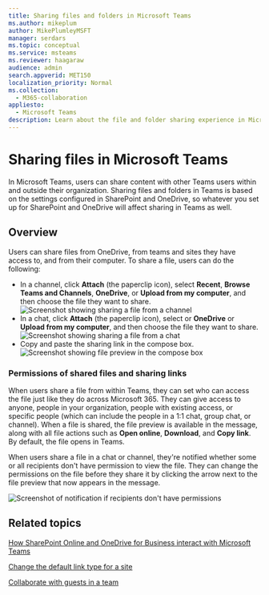 ```yaml
---
title: Sharing files and folders in Microsoft Teams
ms.author: mikeplum
author: MikePlumleyMSFT
manager: serdars
ms.topic: conceptual
ms.service: msteams
ms.reviewer: haagaraw
audience: admin
search.appverid: MET150
localization_priority: Normal
ms.collection: 
  - M365-collaboration
appliesto: 
  - Microsoft Teams
description: Learn about the file and folder sharing experience in Microsoft Teams. 
---
```


# Sharing files in Microsoft Teams

In Microsoft Teams, users can share content with other Teams users within and outside their organization. Sharing files and folders in Teams is based on the settings configured in SharePoint and OneDrive, so whatever you set up for SharePoint and OneDrive will affect sharing in Teams as well.

## Overview

Users can share files from OneDrive, from teams and sites they have access to, and from their computer. To share a file, users can do the following:

- In a channel, click **Attach** (the paperclip icon), select **Recent**, **Browse Teams and Channels**, **OneDrive**, or **Upload from my computer**, and then choose the file they want to share. <br> 
    ![Screenshot showing sharing a file from a channel](media/share-files-channel.png)
- In a chat, click **Attach** (the paperclip icon), select  or **OneDrive** or **Upload from my computer**, and then choose the file they want to share. <br>
    ![Screenshot showing sharing a file from a chat](media/share-files-chat.png)
- Copy and paste the sharing link in the compose box.<br>
    ![Screenshot showing file preview in the compose box](media/share-files-link.png)

### Permissions of shared files and sharing links

When users share a file from within Teams, they can set who can access the file just like they do across Microsoft 365. They can give access to anyone, people in your organization, people with existing access, or specific people (which can include the people in a 1:1 chat, group chat, or channel).  When a file is shared, the file preview is available in the message, along with all file actions such as **Open online**, **Download**, and **Copy link**. By default, the file opens in Teams.

When users share a file in a chat or channel, they're notified whether some or all recipients don't have permission to view the file. They can change the permissions on the file before they share it by clicking the arrow next to the file preview that now appears in the message.

![Screenshot of notification if recipients don't have permissions](media/share-files-permissions.png)

## Related topics

[How SharePoint Online and OneDrive for Business interact with Microsoft Teams](sharepoint-onedrive-interact.md)

[Change the default link type for a site](https://docs.microsoft.com/sharepoint/change-default-sharing-link)

[Collaborate with guests in a team](https://docs.microsoft.com/microsoft-365/solutions/collaborate-as-team)